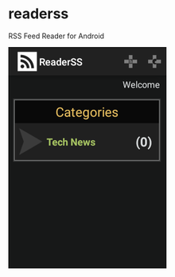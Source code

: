 # readerss

RSS Feed Reader for Android

![preview](https://raw.githubusercontent.com/diegofrayo/readerss/master/screenshot.png)
